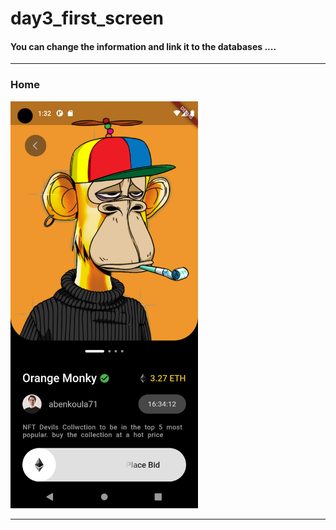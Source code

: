 
 <h1> day3_first_screen</h1>  
<h4> You can change the information and link it to the databases ....</h4>
<hr>
<h3>Home</h3> 
<img src="https://github.com/abenkoula71/day7-nfc-shop-with-flutter/blob/main/Screenshot_1680096777.png" width="300" /> 
<hr>
